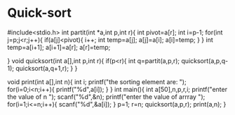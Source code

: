 # Quick-sort
#include<stdio.h>
int partit(int *a,int p,int r){
    int pivot=a[r];
    int i=p-1;
    for(int j=p;j<r;j++){
        if(a[j]<pivot){
            i++;
            int temp=a[j];
            a[j]=a[i];
            a[i]=temp;
        }
    }
        int temp=a[i+1];
        a[i+1]=a[r];
        a[r]=temp;
    
}
void quicksort(int a[],int p,int r){
    if(p<r){
        int q=partit(a,p,r);
        quicksort(a,p,q-1);
        quicksort(a,q+1,r);
    }
}

void print(int a[],int n){
    int i;
    printf("the sorting element are: ");
    for(i=0;i<n;i++){
        printf("%d",a[i]);
    }
}
int main(){
    int a[50],n,p,r,i;
    printf("enter the value of n ");
    scanf("%d",&n);
    printf("enter the value of arrray ");
    for(i=1;i<=n;i++){
        scanf("%d",&a[i]);
    }
    p=1;
    r=n;
    quicksort(a,p,r);
    print(a,n);
}
